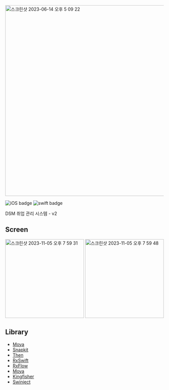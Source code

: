 <img width="605" alt="스크린샷 2023-06-14 오후 5 09 22" src="https://github.com/Team-return/JOBIS-DSM-iOS/assets/102791216/7ab43f59-4f6f-4f50-892e-d3e6c4c62294">

![iOS badge](https://img.shields.io/badge/iOS-15.0%2B-green) ![swift badge](https://img.shields.io/badge/swift-5-orange)


DSM 취업 관리 시스템 - v2


## Screen
<img width="250" alt="스크린샷 2023-11-05 오후 7 59 31" src="https://github.com/Team-return/JOBIS-DSM-iOS-v2/assets/102791216/505c7659-7b5b-49a0-8387-9fb8d73a4b99">
<img width="250" alt="스크린샷 2023-11-05 오후 7 59 48" src="https://github.com/Team-return/JOBIS-DSM-iOS-v2/assets/102791216/5c15616f-b959-4068-a7e2-afc889905cca">

## Library
- [Moya](https://github.com/Moya/Moya.git)
- [Snapkit](https://github.com/SnapKit/SnapKit.git)
- [Then](https://github.com/devxoul/Then.git)
- [RxSwift](https://github.com/ReactiveX/RxSwift.git)
- [RxFlow](https://github.com/RxSwiftCommunity/RxFlow.git)
- [Moya](https://github.com/team-aliens/Moya.git)
- [Kingfisher](https://github.com/onevcat/Kingfisher.git)
- [Swinject](https://github.com/Swinject/Swinject.git)
